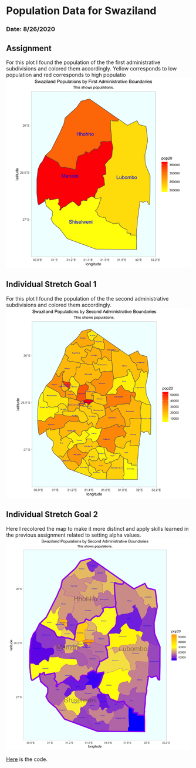 # Population Data for Swaziland

### Date: 8/26/2020

## Assignment
For this plot I found the population of the the first administrative subdivisions and colored them accordingly. Yellow corresponds to low population and red corresponds to high populatio
![Swaziland Population](images/swz_pop20.png)

## Individual Stretch Goal 1
For this plot I found the population of the the second administrative subdivisions and colored them accordingly.
![Swaziland Population](images/swz_pop20_adm2.png)

## Individual Stretch Goal 2
Here I recolored the map to make it more distinct and apply skills learned in the previous assignment related to setting alpha values. 
![Swaziland Population Recolored](images/swz_pop20_recolored.png)

[Here](scripts/spatialDataPracticeSwaziland.R) is the code.
